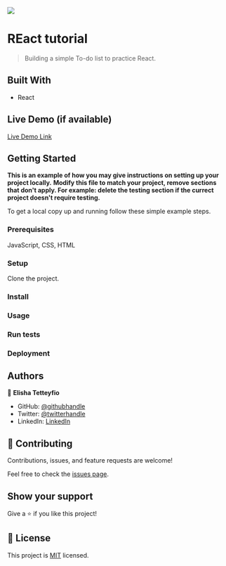 ![](https://img.shields.io/badge/Microverse-blueviolet)

# REact tutorial

> Building a simple To-do list to practice React.


## Built With

- React

## Live Demo (if available)

[Live Demo Link](https://livedemo.com)


## Getting Started

**This is an example of how you may give instructions on setting up your project locally.**
**Modify this file to match your project, remove sections that don't apply. For example: delete the testing section if the currect project doesn't require testing.**


To get a local copy up and running follow these simple example steps.

### Prerequisites
JavaScript, CSS, HTML

### Setup
Clone the project.
### Install

### Usage

### Run tests

### Deployment



## Authors

👤 **Elisha Tetteyfio**

- GitHub: [@githubhandle](https://github.com/elisha-tetteyfio)
- Twitter: [@twitterhandle](https://twitter.com/Nii_Alyasa)
- LinkedIn: [LinkedIn](https://linkedin.com/in/elisha-tetteyfio)

## 🤝 Contributing

Contributions, issues, and feature requests are welcome!

Feel free to check the [issues page](https://github.com/Elisha-Tetteyfio/React-tutorial/issues).

## Show your support

Give a ⭐️ if you like this project!

## 📝 License

This project is [MIT](./MIT.md) licensed.
